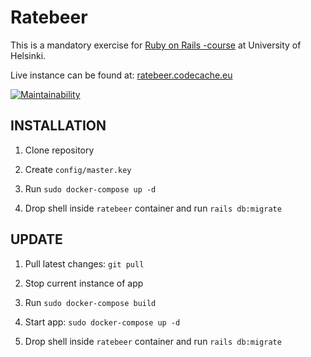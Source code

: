 # Ratebeer

This is a mandatory exercise for [Ruby on Rails -course](https://github.com/mluukkai/WebPalvelinohjelmointi2022/blob/main/wadror.md) at University of Helsinki. 

Live instance can be found at: [ratebeer.codecache.eu](https://ratebeer.codecache.eu)

[![Maintainability](https://api.codeclimate.com/v1/badges/9059370eae45686a9f6d/maintainability)](https://codeclimate.com/github/kosvi/hy-rails/maintainability)

## INSTALLATION

1. Clone repository

2. Create `config/master.key`

3. Run `sudo docker-compose up -d`

4. Drop shell inside `ratebeer` container and run `rails db:migrate`

## UPDATE

1. Pull latest changes: `git pull`

2. Stop current instance of app

3. Run `sudo docker-compose build`

4. Start app: `sudo docker-compose up -d`

5. Drop shell inside `ratebeer` container and run `rails db:migrate`
